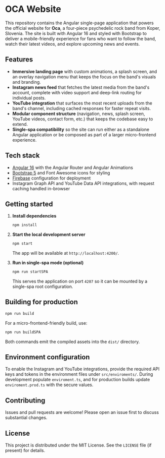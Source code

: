 # OCA Website

This repository contains the Angular single-page application that powers the official website for **Oca**, a four-piece
psychedelic rock band from Koper, Slovenia. The site is built with Angular 16 and styled with Bootstrap to deliver a
mobile-friendly experience for fans who want to follow the band, watch their latest videos, and explore upcoming news and
events.

## Features

- **Immersive landing page** with custom animations, a splash screen, and an overlay navigation menu that keeps the focus
  on the band's visuals and branding.
- **Instagram news feed** that fetches the latest media from the band's account, complete with video support and deep-link
  routing for individual posts.
- **YouTube integration** that surfaces the most recent uploads from the band's channel, including cached responses for
  faster repeat visits.
- **Modular component structure** (navigation, news, splash screen, YouTube videos, contact form, etc.) that keeps the
  codebase easy to extend.
- **Single-spa compatibility** so the site can run either as a standalone Angular application or be composed as part of a
  larger micro-frontend experience.

## Tech stack

- [Angular 16](https://angular.io/) with the Angular Router and Angular Animations
- [Bootstrap 5](https://getbootstrap.com/) and Font Awesome icons for styling
- [Firebase](https://firebase.google.com/) configuration for deployment
- Instagram Graph API and YouTube Data API integrations, with request caching handled in-browser

## Getting started

1. **Install dependencies**

   ```bash
   npm install
   ```

2. **Start the local development server**

   ```bash
   npm start
   ```

   The app will be available at `http://localhost:4200/`.

3. **Run in single-spa mode (optional)**

   ```bash
   npm run startSPA
   ```

   This serves the application on port `4207` so it can be mounted by a single-spa root configuration.

## Building for production

```bash
npm run build
```

For a micro-frontend-friendly build, use:

```bash
npm run buildSPA
```

Both commands emit the compiled assets into the `dist/` directory.

## Environment configuration

To enable the Instagram and YouTube integrations, provide the required API keys and tokens in the environment files under
`src/enviroments/`. During development populate `enviroment.ts`, and for production builds update `enviroment.prod.ts` with
the secure values.

## Contributing

Issues and pull requests are welcome! Please open an issue first to discuss substantial changes.

## License

This project is distributed under the MIT License. See the `LICENSE` file (if present) for details.
